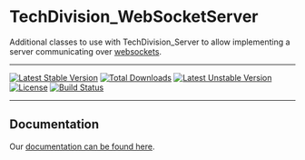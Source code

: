 TechDivision_WebSocketServer
=================
Additional classes to use with TechDivision_Server to allow implementing a server communicating over [websockets](<http://en.wikipedia.org/wiki/WebSocket>).
____________________________________________
[![Latest Stable Version](https://poser.pugx.org/techdivision/websocketserver/v/stable.png)](https://packagist.org/packages/techdivision/websocketserver) [![Total Downloads](https://poser.pugx.org/techdivision/websocketserver/downloads.png)](https://packagist.org/packages/techdivision/websocketserver) [![Latest Unstable Version](https://poser.pugx.org/techdivision/websocketserver/v/unstable.png)](https://packagist.org/packages/techdivision/websocketserver) [![License](https://poser.pugx.org/techdivision/websocketserver/license.png)](https://packagist.org/packages/techdivision/websocketserver) [![Build Status](https://travis-ci.org/techdivision/TechDivision_WebSocketServer.png)](https://travis-ci.org/techdivision/TechDivision_WebSocketServer)
____________________________________________


## Documentation
Our [documentation can be found here](<https://github.com/techdivision/TechDivision_AppserverDocumentation/blob/master/docs/components/servers/websocketserver.md>). 
